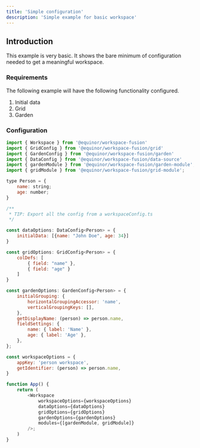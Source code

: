 ```yaml
---
title: 'Simple configuration'
description: 'Simple example for basic workspace'
---
```


## Introduction

This example is very basic.
It shows the bare minimum of configuration needed to get a meaningful workspace.

### Requirements

The following example will have the following functionality configured.

1. Initial data
2. Grid
3. Garden

### Configuration

```js
import { Workspace } from '@equinor/workspace-fusion'
import { GridConfig } from '@equinor/workspace-fusion/grid'
import { GardenConfig } from '@equinor/workspace-fusion/garden'
import { DataConfig } from '@equinor/workspace-fusion/data-source'
import { gardenModule } from '@equinor/workspace-fusion/garden-module';
import { gridModule } from '@equinor/workspace-fusion/grid-module';

type Person = {
    name: string;
    age: number;
}

/**
 * TIP: Export all the config from a workspaceConfig.ts
 */

const dataOptions: DataConfig<Person> = {
    initialData: [{name: "John Doe", age: 34}]
}

const gridOptions: GridConfig<Person> = {
    colDefs: [
        { field: "name" },
        { field: "age" }
    ]
}

const gardenOptions: GardenConfig<Person> = {
    initialGrouping: {
        horizontalGroupingAccessor: 'name',
        verticalGroupingKeys: [],
    },
    getDisplayName: (person) => person.name,
    fieldSettings: {
        name: { label: 'Name' },
        age: { label: 'Age' },
    },
};

const workspaceOptions = {
    appKey: 'person workspace',
    getIdentifier: (person) => person.name,
}

function App() {
    return (
        <Workspace
            workspaceOptions={workspaceOptions}
            dataOptions={dataOptions}
            gridOptions={gridOptions}
            gardenOptions={gardenOptions}
            modules={[gardenModule, gridModule]}
        />;
    )
}
```
